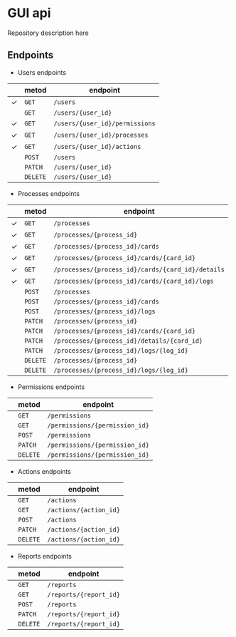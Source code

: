 # GUI api

Repository description here

## Endpoints
- Users endpoints

|         |  metod  |           endpoint           |
|---------|---------|------------------------------|
| &check; |`GET`    |`/users`                      |
|         |`GET`    |`/users/{user_id}`            |
| &check; |`GET`    |`/users/{user_id}/permissions`|
| &check; |`GET`    |`/users/{user_id}/processes`  |
| &check; |`GET`    |`/users/{user_id}/actions`    |
|         |`POST`   |`/users`                      |
|         |`PATCH`  |`/users/{user_id}`            |
|         |`DELETE` |`/users/{user_id}`            |

- Processes endpoints

|         |  metod  |                     endpoint                     |
|---------|---------|--------------------------------------------------|
| &check; |`GET`    |`/processes`                                      |
| &check; |`GET`    |`/processes/{process_id}`                         |
| &check; |`GET`    |`/processes/{process_id}/cards`                   |
| &check; |`GET`    |`/processes/{process_id}/cards/{card_id}`         |
| &check; |`GET`    |`/processes/{process_id}/cards/{card_id}/details` |
| &check; |`GET`    |`/processes/{process_id}/cards/{card_id}/logs`    |
|         |`POST`   |`/processes`                                      |
|         |`POST`   |`/processes/{process_id}/cards`                   |
|         |`POST`   |`/processes/{process_id}/logs`                    |
|         |`PATCH`  |`/processes/{process_id}`                         |
|         |`PATCH`  |`/processes/{process_id}/cards/{card_id}`         |
|         |`PATCH`  |`/processes/{process_id}/details/{card_id}`       |
|         |`PATCH`  |`/processes/{process_id}/logs/{log_id}`           |
|         |`DELETE` |`/processes/{process_id}`                         |
|         |`DELETE` |`/processes/{process_id}/logs/{log_id}`           |

- Permissions endpoints

|         |  metod  |                     endpoint                     |
|---------|---------|--------------------------------------------------|
|         |`GET`    |`/permissions`                                    |
|         |`GET`    |`/permissions/{permission_id}`                    |
|         |`POST`   |`/permissions`                                    |
|         |`PATCH`  |`/permissions/{permission_id}`                    |
|         |`DELETE` |`/permissions/{permission_id}`                    |

- Actions endpoints

|         |  metod  |                     endpoint                     |
|---------|---------|--------------------------------------------------|
|         |`GET`    |`/actions`                                        |
|         |`GET`    |`/actions/{action_id}`                            |
|         |`POST`   |`/actions`                                        |
|         |`PATCH`  |`/actions/{action_id}`                            |
|         |`DELETE` |`/actions/{action_id}`                            |

- Reports endpoints

|         |  metod  |                     endpoint                     |
|---------|---------|--------------------------------------------------|
|         |`GET`    |`/reports`                                        |
|         |`GET`    |`/reports/{report_id}`                            |
|         |`POST`   |`/reports`                                        |
|         |`PATCH`  |`/reports/{report_id}`                            |
|         |`DELETE` |`/reports/{report_id}`                            |

